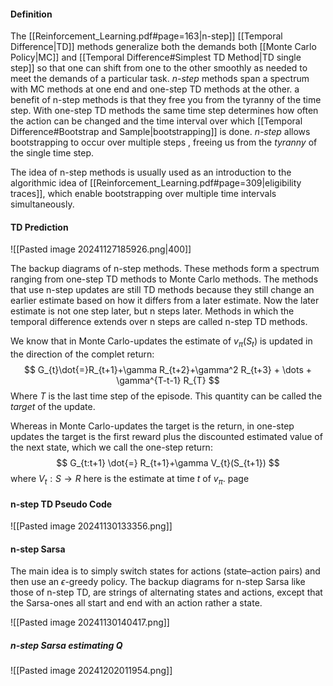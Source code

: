 #### Definition
The [[Reinforcement_Learning.pdf#page=163|n-step]] [[Temporal Difference|TD]] methods generalize both the demands both [[Monte Carlo Policy|MC]] and [[Temporal Difference#Simplest TD Method|TD single step]] so that one can shift from one to the other smoothly as needed to meet the demands of a particular task. 
*n-step* methods span a spectrum with MC methods at one end and one-step TD methods at the other.
a benefit of n-step methods is that they free you from the tyranny of the time step. With one-step TD methods the same time step determines how often the action can be changed and the time interval over which [[Temporal Difference#Bootstrap and Sample|bootstrapping]] is done. 
*n-step* allows bootstrapping to occur over multiple steps , freeing us from the *tyranny* of the single time step.

The idea of n-step methods is usually used as an introduction to the algorithmic idea of [[Reinforcement_Learning.pdf#page=309|eligibility traces]], which enable bootstrapping over multiple time intervals simultaneously. 

#### TD Prediction

![[Pasted image 20241127185926.png|400]]

The backup diagrams of n-step methods. These methods form a spectrum ranging from one-step TD methods to Monte Carlo methods.
The methods that use n-step updates are still TD methods because they still change an earlier estimate based on how it differs from a later estimate. Now the later estimate is not one step later, but n steps later. Methods in which the temporal difference extends over n steps are called n-step TD methods.

We know that in Monte Carlo-updates the estimate of $v_{\pi}(S_{t})$ is updated in the direction of the complet return:
$$
G_{t}\dot{=}R_{t+1}+\gamma R_{t+2}+\gamma^2 R_{t+3} + \dots + \gamma^{T-t-1} R_{T}
$$
Where $T$ is the last time step of the episode. This quantity can be called the *target* of the update. 

Whereas in Monte Carlo-updates the target is the return, in one-step updates the target is the first reward plus the discounted estimated value of the next state, which we call the one-step return:
$$
G_{t:t+1} \dot{=} R_{t+1}+\gamma V_{t}(S_{t+1})
$$
where $V_{t}:S \rightarrow R$ here is the estimate at time $t$ of $v_{\pi}$.
page

#### n-step TD Pseudo Code

![[Pasted image 20241130133356.png]]

#### n-step Sarsa
The main idea is to simply switch states for actions (state–action pairs) and then use an $\epsilon$-greedy policy.
The backup diagrams for n-step Sarsa like those of n-step TD, are strings of alternating states and actions, except that the Sarsa-ones all start and end with an action rather a state.

![[Pasted image 20241130140417.png]]

##### n-step Sarsa estimating Q

![[Pasted image 20241202011954.png]]